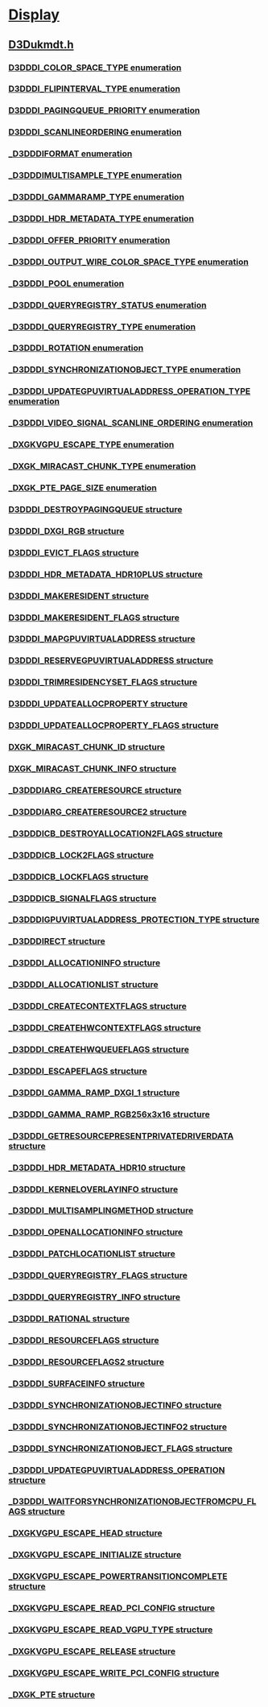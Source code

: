 # [Display](../_display/index.md)
## [D3Dukmdt.h](index.md)
### [D3DDDI_COLOR_SPACE_TYPE enumeration](../d3dukmdt/ne-d3dukmdt-d3dddi_color_space_type.md)
### [D3DDDI_FLIPINTERVAL_TYPE enumeration](../d3dukmdt/ne-d3dukmdt-d3dddi_flipinterval_type.md)
### [D3DDDI_PAGINGQUEUE_PRIORITY enumeration](../d3dukmdt/ne-d3dukmdt-d3dddi_pagingqueue_priority.md)
### [D3DDDI_SCANLINEORDERING enumeration](../d3dukmdt/ne-d3dukmdt-d3dddi_scanlineordering.md)
### [_D3DDDIFORMAT enumeration](../d3dukmdt/ne-d3dukmdt-_d3dddiformat.md)
### [_D3DDDIMULTISAMPLE_TYPE enumeration](../d3dukmdt/ne-d3dukmdt-_d3dddimultisample_type.md)
### [_D3DDDI_GAMMARAMP_TYPE enumeration](../d3dukmdt/ne-d3dukmdt-_d3dddi_gammaramp_type.md)
### [_D3DDDI_HDR_METADATA_TYPE enumeration](../d3dukmdt/ne-d3dukmdt-_d3dddi_hdr_metadata_type.md)
### [_D3DDDI_OFFER_PRIORITY enumeration](../d3dukmdt/ne-d3dukmdt-_d3dddi_offer_priority.md)
### [_D3DDDI_OUTPUT_WIRE_COLOR_SPACE_TYPE enumeration](../d3dukmdt/ne-d3dukmdt-_d3dddi_output_wire_color_space_type.md)
### [_D3DDDI_POOL enumeration](../d3dukmdt/ne-d3dukmdt-_d3dddi_pool.md)
### [_D3DDDI_QUERYREGISTRY_STATUS enumeration](../d3dukmdt/ne-d3dukmdt-_d3dddi_queryregistry_status.md)
### [_D3DDDI_QUERYREGISTRY_TYPE enumeration](../d3dukmdt/ne-d3dukmdt-_d3dddi_queryregistry_type.md)
### [_D3DDDI_ROTATION enumeration](../d3dukmdt/ne-d3dukmdt-_d3dddi_rotation.md)
### [_D3DDDI_SYNCHRONIZATIONOBJECT_TYPE enumeration](../d3dukmdt/ne-d3dukmdt-_d3dddi_synchronizationobject_type.md)
### [_D3DDDI_UPDATEGPUVIRTUALADDRESS_OPERATION_TYPE enumeration](../d3dukmdt/ne-d3dukmdt-_d3dddi_updategpuvirtualaddress_operation_type.md)
### [_D3DDDI_VIDEO_SIGNAL_SCANLINE_ORDERING enumeration](../d3dukmdt/ne-d3dukmdt-_d3dddi_video_signal_scanline_ordering.md)
### [_DXGKVGPU_ESCAPE_TYPE enumeration](../d3dukmdt/ne-d3dukmdt-_dxgkvgpu_escape_type.md)
### [_DXGK_MIRACAST_CHUNK_TYPE enumeration](../d3dukmdt/ne-d3dukmdt-_dxgk_miracast_chunk_type.md)
### [_DXGK_PTE_PAGE_SIZE enumeration](../d3dukmdt/ne-d3dukmdt-_dxgk_pte_page_size.md)
### [D3DDDI_DESTROYPAGINGQUEUE structure](../d3dukmdt/ns-d3dukmdt-d3dddi_destroypagingqueue.md)
### [D3DDDI_DXGI_RGB structure](../d3dukmdt/ns-d3dukmdt-d3dddi_dxgi_rgb.md)
### [D3DDDI_EVICT_FLAGS structure](../d3dukmdt/ns-d3dukmdt-d3dddi_evict_flags.md)
### [D3DDDI_HDR_METADATA_HDR10PLUS structure](../d3dukmdt/ns-d3dukmdt-d3dddi_hdr_metadata_hdr10plus.md)
### [D3DDDI_MAKERESIDENT structure](../d3dukmdt/ns-d3dukmdt-d3dddi_makeresident.md)
### [D3DDDI_MAKERESIDENT_FLAGS structure](../d3dukmdt/ns-d3dukmdt-d3dddi_makeresident_flags.md)
### [D3DDDI_MAPGPUVIRTUALADDRESS structure](../d3dukmdt/ns-d3dukmdt-d3dddi_mapgpuvirtualaddress.md)
### [D3DDDI_RESERVEGPUVIRTUALADDRESS structure](../d3dukmdt/ns-d3dukmdt-d3dddi_reservegpuvirtualaddress.md)
### [D3DDDI_TRIMRESIDENCYSET_FLAGS structure](../d3dukmdt/ns-d3dukmdt-d3dddi_trimresidencyset_flags.md)
### [D3DDDI_UPDATEALLOCPROPERTY structure](../d3dukmdt/ns-d3dukmdt-d3dddi_updateallocproperty.md)
### [D3DDDI_UPDATEALLOCPROPERTY_FLAGS structure](../d3dukmdt/ns-d3dukmdt-d3dddi_updateallocproperty_flags.md)
### [DXGK_MIRACAST_CHUNK_ID structure](../d3dukmdt/ns-d3dukmdt-dxgk_miracast_chunk_id.md)
### [DXGK_MIRACAST_CHUNK_INFO structure](../d3dukmdt/ns-d3dukmdt-dxgk_miracast_chunk_info.md)
### [_D3DDDIARG_CREATERESOURCE structure](../d3dukmdt/ns-d3dukmdt-_d3dddiarg_createresource.md)
### [_D3DDDIARG_CREATERESOURCE2 structure](../d3dukmdt/ns-d3dukmdt-_d3dddiarg_createresource2.md)
### [_D3DDDICB_DESTROYALLOCATION2FLAGS structure](../d3dukmdt/ns-d3dukmdt-_d3dddicb_destroyallocation2flags.md)
### [_D3DDDICB_LOCK2FLAGS structure](../d3dukmdt/ns-d3dukmdt-_d3dddicb_lock2flags.md)
### [_D3DDDICB_LOCKFLAGS structure](../d3dukmdt/ns-d3dukmdt-_d3dddicb_lockflags.md)
### [_D3DDDICB_SIGNALFLAGS structure](../d3dukmdt/ns-d3dukmdt-_d3dddicb_signalflags.md)
### [_D3DDDIGPUVIRTUALADDRESS_PROTECTION_TYPE structure](../d3dukmdt/ns-d3dukmdt-_d3dddigpuvirtualaddress_protection_type.md)
### [_D3DDDIRECT structure](../d3dukmdt/ns-d3dukmdt-_d3dddirect.md)
### [_D3DDDI_ALLOCATIONINFO structure](../d3dukmdt/ns-d3dukmdt-_d3dddi_allocationinfo.md)
### [_D3DDDI_ALLOCATIONLIST structure](../d3dukmdt/ns-d3dukmdt-_d3dddi_allocationlist.md)
### [_D3DDDI_CREATECONTEXTFLAGS structure](../d3dukmdt/ns-d3dukmdt-_d3dddi_createcontextflags.md)
### [_D3DDDI_CREATEHWCONTEXTFLAGS structure](../d3dukmdt/ns-d3dukmdt-_d3dddi_createhwcontextflags.md)
### [_D3DDDI_CREATEHWQUEUEFLAGS structure](../d3dukmdt/ns-d3dukmdt-_d3dddi_createhwqueueflags.md)
### [_D3DDDI_ESCAPEFLAGS structure](../d3dukmdt/ns-d3dukmdt-_d3dddi_escapeflags.md)
### [_D3DDDI_GAMMA_RAMP_DXGI_1 structure](../d3dukmdt/ns-d3dukmdt-_d3dddi_gamma_ramp_dxgi_1.md)
### [_D3DDDI_GAMMA_RAMP_RGB256x3x16 structure](../d3dukmdt/ns-d3dukmdt-_d3dddi_gamma_ramp_rgb256x3x16.md)
### [_D3DDDI_GETRESOURCEPRESENTPRIVATEDRIVERDATA structure](../d3dukmdt/ns-d3dukmdt-_d3dddi_getresourcepresentprivatedriverdata.md)
### [_D3DDDI_HDR_METADATA_HDR10 structure](../d3dukmdt/ns-d3dukmdt-_d3dddi_hdr_metadata_hdr10.md)
### [_D3DDDI_KERNELOVERLAYINFO structure](../d3dukmdt/ns-d3dukmdt-_d3dddi_kerneloverlayinfo.md)
### [_D3DDDI_MULTISAMPLINGMETHOD structure](../d3dukmdt/ns-d3dukmdt-_d3dddi_multisamplingmethod.md)
### [_D3DDDI_OPENALLOCATIONINFO structure](../d3dukmdt/ns-d3dukmdt-_d3dddi_openallocationinfo.md)
### [_D3DDDI_PATCHLOCATIONLIST structure](../d3dukmdt/ns-d3dukmdt-_d3dddi_patchlocationlist.md)
### [_D3DDDI_QUERYREGISTRY_FLAGS structure](../d3dukmdt/ns-d3dukmdt-_d3dddi_queryregistry_flags.md)
### [_D3DDDI_QUERYREGISTRY_INFO structure](../d3dukmdt/ns-d3dukmdt-_d3dddi_queryregistry_info.md)
### [_D3DDDI_RATIONAL structure](../d3dukmdt/ns-d3dukmdt-_d3dddi_rational.md)
### [_D3DDDI_RESOURCEFLAGS structure](../d3dukmdt/ns-d3dukmdt-_d3dddi_resourceflags.md)
### [_D3DDDI_RESOURCEFLAGS2 structure](../d3dukmdt/ns-d3dukmdt-_d3dddi_resourceflags2.md)
### [_D3DDDI_SURFACEINFO structure](../d3dukmdt/ns-d3dukmdt-_d3dddi_surfaceinfo.md)
### [_D3DDDI_SYNCHRONIZATIONOBJECTINFO structure](../d3dukmdt/ns-d3dukmdt-_d3dddi_synchronizationobjectinfo.md)
### [_D3DDDI_SYNCHRONIZATIONOBJECTINFO2 structure](../d3dukmdt/ns-d3dukmdt-_d3dddi_synchronizationobjectinfo2.md)
### [_D3DDDI_SYNCHRONIZATIONOBJECT_FLAGS structure](../d3dukmdt/ns-d3dukmdt-_d3dddi_synchronizationobject_flags.md)
### [_D3DDDI_UPDATEGPUVIRTUALADDRESS_OPERATION structure](../d3dukmdt/ns-d3dukmdt-_d3dddi_updategpuvirtualaddress_operation.md)
### [_D3DDDI_WAITFORSYNCHRONIZATIONOBJECTFROMCPU_FLAGS structure](../d3dukmdt/ns-d3dukmdt-_d3dddi_waitforsynchronizationobjectfromcpu_flags.md)
### [_DXGKVGPU_ESCAPE_HEAD structure](../d3dukmdt/ns-d3dukmdt-_dxgkvgpu_escape_head.md)
### [_DXGKVGPU_ESCAPE_INITIALIZE structure](../d3dukmdt/ns-d3dukmdt-_dxgkvgpu_escape_initialize.md)
### [_DXGKVGPU_ESCAPE_POWERTRANSITIONCOMPLETE structure](../d3dukmdt/ns-d3dukmdt-_dxgkvgpu_escape_powertransitioncomplete.md)
### [_DXGKVGPU_ESCAPE_READ_PCI_CONFIG structure](../d3dukmdt/ns-d3dukmdt-_dxgkvgpu_escape_read_pci_config.md)
### [_DXGKVGPU_ESCAPE_READ_VGPU_TYPE structure](../d3dukmdt/ns-d3dukmdt-_dxgkvgpu_escape_read_vgpu_type.md)
### [_DXGKVGPU_ESCAPE_RELEASE structure](../d3dukmdt/ns-d3dukmdt-_dxgkvgpu_escape_release.md)
### [_DXGKVGPU_ESCAPE_WRITE_PCI_CONFIG structure](../d3dukmdt/ns-d3dukmdt-_dxgkvgpu_escape_write_pci_config.md)
### [_DXGK_PTE structure](../d3dukmdt/ns-d3dukmdt-_dxgk_pte.md)
